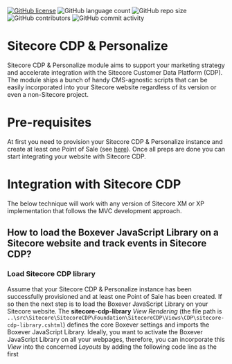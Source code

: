[![GitHub license](https://img.shields.io/github/license/kate-orlova/sitecore-cdp.svg)](https://github.com/kate-orlova/sitecore-cdp/blob/master/LICENSE)
![GitHub language count](https://img.shields.io/github/languages/count/kate-orlova/sitecore-cdp.svg?style=flat)
![GitHub repo size](https://img.shields.io/github/repo-size/kate-orlova/sitecore-cdp.svg?style=flat)
![GitHub contributors](https://img.shields.io/github/contributors/kate-orlova/sitecore-cdp)
![GitHub commit activity](https://img.shields.io/github/commit-activity/y/kate-orlova/sitecore-cdp)

# Sitecore CDP & Personalize
Sitecore CDP & Personalize module aims to support your marketing strategy and accelerate integration with the Sitecore Customer Data Platform (CDP). The module ships a bunch of handy CMS-agnostic scripts that can be easily incorporated into your Sitecore website regardless of its version or even a non-Sitecore project. 

# Pre-requisites
At first you need to provision your Sitecore CDP & Personalize instance and create at least one Point of Sale (see [here](https://doc.sitecore.com/cdp/en/developers/api/index-en.html#UUID-dfb6f11e-0ca2-e23a-0f1d-0dfb42ab2968)). Once all preps are done you can start integrating your website with Sitecore CDP. 

# Integration with Sitecore CDP
The below technique will work with any version of Sitecore XM or XP implementation that follows the MVC development approach.

## How to load the Boxever JavaScript Library on a Sitecore website and track events in Sitecore CDP?
### Load Sitecore CDP library
Assume that your Sitecore CDP & Personalize instance has been successfully provisioned and at least one Point of Sale has been created. If so then the next step is to load the Boxever JavaScript Library on your Sitecore website. The **sitecore-cdp-library** _View Rendering_ (the file path is `..\src\Sitecore\SitecoreCDP\Foundation\SitecoreCDP\Views\CDP\sitecore-cdp-library.cshtml`) defines the core Boxever settings and imports the Boxever JavaScript Library. Ideally, you want to activate the Boxever JavaScript Library on all your webpages, therefore, you can incorporate this _View_ into the concerned _Layouts_ by adding the following code line as the first _<script>_ element before the closing _<&sol;body>_ tag to not slow down the overall website user experience:

```
@Html.Partial("~/Views/CDP/sitecore-cdp-library.cshtml")
```

For ease, the Boxever initialisation parameters along with some Sitecore CDP event attributes are defined as configuration settings in `..\src\Sitecore\SitecoreCDP\Foundation\SitecoreCDP\App_Config\Include\SitecoreCDP.config`. Please replace the placeholder values with the required details from your Sitecore CDP & Personalize instance, [this guidance](https://doc.sitecore.com/cdp/en/developers/sitecore-customer-data-platform--data-model-2-1/walkthrough--preparing-to-integrate-with-sitecore-cdp.html#UUID-a3dfedd9-f5ae-2ea4-71b5-ad8a2c716599_UUID-7e431314-9371-8d40-8d0e-38b2e6ae25cd) explains where to collect the necessary information about your Sitecore CDP & Personalize setup.

### Track events in Sitecore CDP
After you have successfully activated the Boxever JavaScript Library, you can start sending data to Sitecore CDP. The **create-view-event** _View Rendering_ (the file path is `..\src\Sitecore\SitecoreCDP\Foundation\SitecoreCDP\Views\CDP\create-view-event.cshtml`) creates a **VIEW event** object and sends the event data to Sitecore CDP dynamically pulling the _language_ and _page URL_ from the `Sitecore.Context.Item`. Following the common event-triggering nature, the VIEW event triggers every time your webpage loads, so it makes sence to place this view at a _Layout_ level too, for example, add the below code line to your _Layouts_ before the closing _<&sol;body>_ tag right after the Boxever JavaScript Library initialisation and import:

 ```
 @Html.Partial("~/Views/CDP/create-view-event.cshtml")
 ```
By default the browser ID is the main Event ID and `Boxever.getID()` function is being used to set the current browser ID to the _VIEW event_ object, so you should use the browser ID to find your VIEW events in the Sitecore CDP & Personalize application.

#### IDENTITY event
For authenticated users you can trigger an **IDENTITY event** to pass some profile properties and identify anonymous guests in the Sitecore CDP, for example,
 
```
@if(user.IsAuthenticated){
   @Html.Partial("~/Views/CDP/create-identity-event.cshtml");
}
```

## How to load the Engage JavaScript Library on a non-Sitecore website and track events in Sitecore CDP?
Follow the simple steps below to integrate your non-Sitecore website with Sitecore CDP & Personalise to support your marketing strategy.
1. Create a new JavaScript file based on the code example provided in `..\src\scripts\sitecore-engage-library.js` and replace the placeholder values with the required details from your Sitecore CDP & Personalize instance, [this guidance](https://doc.sitecore.com/cdp/en/developers/api/index-en.html#UUID-d5fdb6b2-5ee6-a577-600b-c4250c69e3e8) explains where to collect the necessary information about your Sitecore CDP setup; 

 2. Import the created `sitecore-engage-library.js` JavaScript file as the first `<script>` element before the closing _<&sol;body>_ tag as follows in your page template:
```
 <script src="scripts/sitecore-engage-library.js"></script>
 ```
3. Create a new JavaScript file based on the code example provided in `..\src\scripts\sitecore-engage-create-a-view-event.js` and replace the placeholder values with specific data you would like to track on the View event in Sitecore CDP;

 4. Import the created `sitecore-engage-create-a-view-event.js` JavaScript file in your website page template right after the Engage JavaScript Library initialisation script:
```
 <script src="scripts/sitecore-engage-create-a-view-event.js"></script>
 ```
 5. All is ready now and you can start browsing the captured events in Sitecore CDP. Note, that you should use the Browser ID or Guest ID to find your VIEW events in the Sitecore CDP & Personalize application.
    

# Full Stack Experience in the Sitecore Personalize
## How to connect the Sitecore-managed content to the Sitecore Personalize? 
1. Create the personalised content variants in the Sitecore CMS as standard Sitecore Items; 
2. Create a Decision Model to recommend the most relevant content variant; 
3. Configure the API response using FreeMarker language; 
4. Build the API integration in C# language. 

 Watch this video to see how the above steps work in practice:
 
 <a href="http://www.youtube.com/watch?feature=player_embedded&v=vhB9aMvRvFA" target="_blank"><img src="http://img.youtube.com/vi/vhB9aMvRvFA/mqdefault.jpg" alt="Watch the video" width="350" border="10" /></a>

 
## Sitecore Packages
Sitecore packages folder contain:

1. Base Layout
Project -> Base Layout
1. Renderings
1. Templates
1. Test items
 
 
## Personalize Packages
Personalize packages folder contain the configuration scripts in FreeMarker and server-side JavaScript languages:
 - `API-Response-ContentItemId.ftl` - an example of Personalize API response with a Sitecore Item Id
 - `API-Response-Offer.ftl` - an example of Personalize API response with Offers
 - `Custom-Condition-Number-of-Events.js` - an example of a custom condition for a number of View events
 - `getNumberOfEvents.js` - an example of how to calculate number of all VIEW events across all sessions

 
 # Sitecore CDP Tips
To find users of your application by the browser ID in the Sitecore CDP application always use the ```bid:``` prefix plus the `browser ID` value, for example: ```bid: 335c8d8a-bcba-4d14-afad-fae252e5dd80```

# Contribution
Hope you found this module useful, your contributions and suggestions will be very much appreciated. Please submit a pull request.

# License
The Sitecore CDP & Personalize module is released under the MIT license implying that you can modify and use it how you want even for commercial projects. Please give it a star if you like it and your experience was positive.
